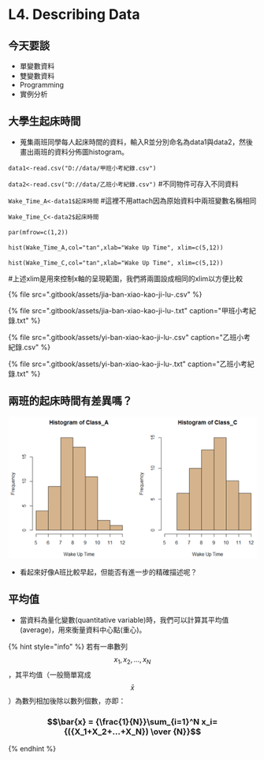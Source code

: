 # L4. Describing Data

## 今天要談

* 單變數資料
* 雙變數資料
* Programming
* 實例分析

## 大學生起床時間

* 蒐集兩班同學每人起床時間的資料，輸入R並分別命名為data1與data2，然後畫出兩班的資料分佈圖histogram。

`data1<-read.csv("D://data/甲班小考紀錄.csv")` 

`data2<-read.csv("D://data/乙班小考紀錄.csv")` \#不同物件可存入不同資料 

`Wake_Time_A<-data1$起床時間` \#這裡不用attach因為原始資料中兩班變數名稱相同 

`Wake_Time_C<-data2$起床時間` 

`par(mfrow=c(1,2))` 

`hist(Wake_Time_A,col="tan",xlab="Wake Up Time", xlim=c(5,12))` 

`hist(Wake_Time_C,col="tan",xlab="Wake Up Time", xlim=c(5,12))` 

\#上述xlim是用來控制x軸的呈現範圍，我們將兩圖設成相同的xlim以方便比較 

{% file src=".gitbook/assets/jia-ban-xiao-kao-ji-lu-.csv" %}

{% file src=".gitbook/assets/jia-ban-xiao-kao-ji-lu-.txt" caption="甲班小考紀錄.txt" %}

{% file src=".gitbook/assets/yi-ban-xiao-kao-ji-lu-.csv" caption="乙班小考紀錄.csv" %}

{% file src=".gitbook/assets/yi-ban-xiao-kao-ji-lu-.txt" caption="乙班小考紀錄.txt" %}

## 兩班的起床時間有差異嗎？

![](.gitbook/assets/jie-tu-20210222-13.23.15.png)

* 看起來好像A班比較早起，但能否有進一步的精確描述呢？

## 平均值

* 當資料為量化變數\(quantitative variable\)時，我們可以計算其平均值\(average\)，用來衡量資料中心點\(重心\)。

{% hint style="info" %}
若有一串數列 $$x_1, x_2, ..., x_N$$，其平均值（一般簡單寫成$$\bar{x}$$）為數列相加後除以數列個數，亦即：

###                  $$\bar{x} = {\frac{1}{N}}\sum_{i=1}^N x_i={({X_1+X_2+...+X_N}) \over {N}}$$ 
{% endhint %}





